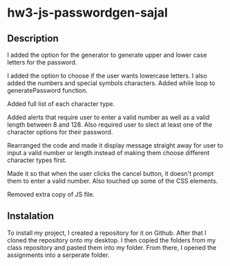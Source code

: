# hw3-js-passwordgen-sajal

## Description
I added the option for the generator to generate upper and lower case letters for the password.

I added the option to choose if the user wants lowercase letters. I also added the numbers and special symbols characters. Added while loop to generatePassword function.

Added full list of each character type. 

Added alerts that require user to enter a valid number as well as a valid length between 8 and 128. Also required user to slect at least one of the character options for their password.

Rearranged the code and made it display message straight away for user to input a valid number or length instead of making them choose different character types first.

Made it so that when the user clicks the cancel button, it doesn't prompt them to enter a valid number. Also touched up some of the CSS elements.

Removed extra copy of JS file.

## Instalation
To install my project, I created a repository for it on Github. After that I cloned the repository onto my desktop. I then copied the folders from my class repository and pasted them into my folder. From there, I opened the assignments into a serperate folder.
